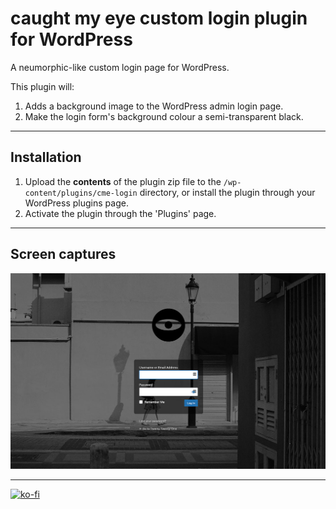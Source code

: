 # caught my eye custom login plugin for WordPress

A neumorphic-like custom login page for WordPress.

This plugin will:

1. Adds a background image to the WordPress admin login page.
2. Make the login form's background colour a semi-transparent black.

---

## Installation

1. Upload the **contents** of the plugin zip file to the `/wp-content/plugins/cme-login` directory, or install the plugin through your WordPress plugins page.
1. Activate the plugin through the 'Plugins' page.

---

## Screen captures

![cme login page](assets/cme-login-screen-capture-1080w.jpg)

---

[![ko-fi](https://www.ko-fi.com/img/githubbutton_sm.svg)](https://ko-fi.com/D1D7YARD)
